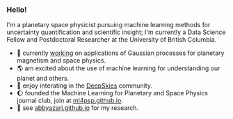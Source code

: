 ### Hello! 

I'm a planetary space physicist pursuing machine learning methods for uncertainty quantification and scientific insight; I'm currently a Data Science Fellow and Postdoctoral Researcher at the University of British Columbia.

- :satellite: currently [working](https://dsi.ubc.ca/projects/2023/gaussian-processes-advancing-understanding-planetary-magnetism-spacecraft) on applications of Gaussian processes for planetary magnetism and space physics.
- :earth_americas: am excited about the use of machine learning for understanding our planet and others. 
- :telescope: enjoy interating in the [DeepSkies](https://deepskieslab.com/) community. 
- :moon: founded the Machine Learning for Planetary and Space Physics journal club, join at [ml4psp.github.io](https:://ml4psp.github.io).
- :link: see [abbyazari.github.io](abbyazari.github.io) for my research.




<!--
**abbyazari/abbyazari** is a ✨ _special_ ✨ repository because its `README.md` (this file) appears on your GitHub profile.

Here are some ideas to get you started:

- 🔭 I’m currently working on ...
- 🌱 I’m currently learning ...
- 👯 I’m looking to collaborate on ...
- 🤔 I’m looking for help with ...
- 💬 Ask me about ...
- 📫 How to reach me: ...
- 😄 Pronouns: ...
- ⚡ Fun fact: ...
-->
